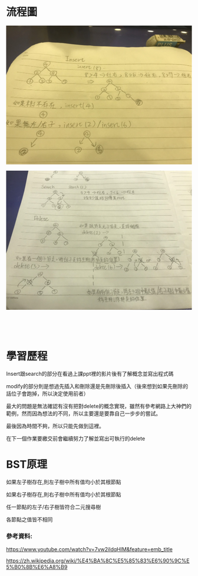 # 流程圖

![](https://github.com/jason-28/06170136/blob/master/img/S__26288559.jpg)

![](https://github.com/jason-28/06170136/blob/master/img/S__26288561.jpg)

![]()

![]()

# 學習歷程

Insert跟search的部分在看過上課ppt裡的影片後有了解概念並寫出程式碼

modify的部分則是想過先插入和刪除還是先刪除後插入（後來想到如果先刪除的話位子會跑掉，所以決定使用前者）

最大的問題是無法確認有沒有把對delete的概念實現，雖然有參考網路上大神們的範例，然而因為想法的不同，所以主要還是要靠自己一步步的嘗試。

最後因為時間不夠，所以只能先做到這裡。

在下一個作業要繳交前會繼續努力了解並寫出可執行的delete

# BST原理
如果左子樹存在,則左子樹中所有值均小於其根節點

如果右子樹存在,則右子樹中所有值均小於其根節點

任一節點的左子/右子樹皆符合二元搜尋樹

各節點之值皆不相同

### 參考資料:

https://www.youtube.com/watch?v=7vw2iIdqHlM&feature=emb_title

https://zh.wikipedia.org/wiki/%E4%BA%8C%E5%85%83%E6%90%9C%E5%B0%8B%E6%A8%B9
